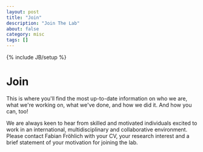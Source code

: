 ```yaml
---
layout: post
title: "Join"
description: "Join The Lab"
about: false
category: misc
tags: []
---
```

{% include JB/setup %}


# Join

This is where you'll find the most up-to-date information on who we are, what we're working on, what we've done, and how we did it. And how you can, too!

We are always keen to hear from skilled and motivated individuals excited to work in an international, multidisciplinary and collaborative environment. Please contact Fabian Fröhlich with your CV, your research interest and a brief statement of your motivation for joining the lab.
